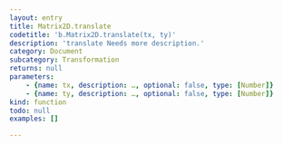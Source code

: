 ```yaml
---
layout: entry
title: Matrix2D.translate
codetitle: 'b.Matrix2D.translate(tx, ty)'
description: 'translate Needs more description.'
category: Document
subcategory: Transformation
returns: null
parameters:
    - {name: tx, description: …, optional: false, type: [Number]}
    - {name: ty, description: …, optional: false, type: [Number]}
kind: function
todo: null
examples: []

---
```

